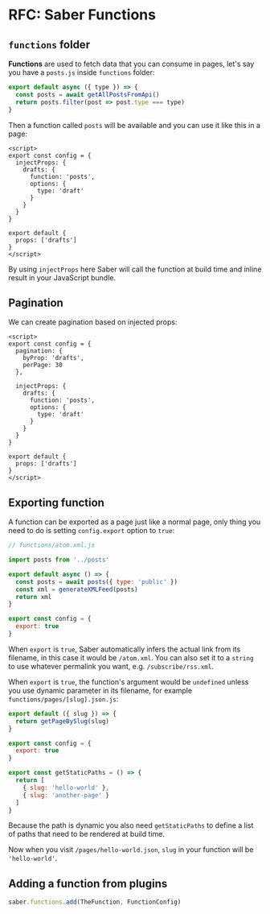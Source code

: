 # RFC: Saber Functions


## `functions` folder

__Functions__ are used to fetch data that you can consume in pages, let's say you have a `posts.js` inside `functions` folder:

```js
export default async ({ type }) => {
  const posts = await getAllPostsFromApi()
  return posts.filter(post => post.type === type)
}
```

Then a function called `posts` will be available and you can use it like this in a page:

```vue
<script>
export const config = {
  injectProps: {
    drafts: {
      function: 'posts',
      options: {
        type: 'draft'
      }
    }
  }
}

export default {
  props: ['drafts']
}
</script>
```

By using `injectProps` here Saber will call the function at build time and inline result in your JavaScript bundle.

## Pagination

We can create pagination based on injected props:

```vue
<script>
export const config = {
  pagination: {
    byProp: 'drafts',
    perPage: 30
  },

  injectProps: {
    drafts: {
      function: 'posts',
      options: {
        type: 'draft'
      }
    }
  }
}

export default {
  props: ['drafts']
}
</script>
```

## Exporting function

A function can be exported as a page just like a normal page, only thing you need to do is setting `config.export` option to `true`:

```js
// functions/atom.xml.js

import posts from '../posts'

export default async () => {
  const posts = await posts({ type: 'public' })
  const xml = generateXMLFeed(posts)
  return xml
}

export const config = {
  export: true
}
```

When `export` is `true`, Saber automatically infers the actual link from its filename, in this case it would be `/atom.xml`. You can also set it to a `string` to use whatever permalink you want, e.g. `/subscribe/rss.xml`.

When `export` is `true`, the function's argument would be `undefined` unless you use dynamic parameter in its filename, for example `functions/pages/[slug].json.js`:

```js
export default ({ slug }) => {
  return getPageBySlug(slug)
}

export const config = {
  export: true
}

export const getStaticPaths = () => {
  return [
    { slug: 'hello-world' },
    { slug: 'another-page' }
  ]
}
```

Because the path is dynamic you also need `getStaticPaths` to define a list of paths that need to be rendered at build time.

Now when you visit `/pages/hello-world.json`, `slug` in your function will be `'hello-world'`.


## Adding a function from plugins

```js
saber.functions.add(TheFunction, FunctionConfig)
```
